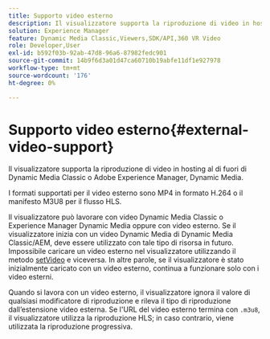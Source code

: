 ```yaml
---
title: Supporto video esterno
description: Il visualizzatore supporta la riproduzione di video in hosting al di fuori di Dynamic Media Classic o Adobe Experience Manager, Dynamic Media.
solution: Experience Manager
feature: Dynamic Media Classic,Viewers,SDK/API,360 VR Video
role: Developer,User
exl-id: b592f03b-92ab-47d8-96a6-87982fedc901
source-git-commit: 14b9f6d3a01d47ca60710b19abfe11df1e927978
workflow-type: tm+mt
source-wordcount: '176'
ht-degree: 0%

---
```


# Supporto video esterno{#external-video-support}

Il visualizzatore supporta la riproduzione di video in hosting al di fuori di Dynamic Media Classic o Adobe Experience Manager, Dynamic Media.

I formati supportati per il video esterno sono MP4 in formato H.264 o il manifesto M3U8 per il flusso HLS.

Il visualizzatore può lavorare con video Dynamic Media Classic o Experience Manager Dynamic Media oppure con video esterno. Se il visualizzatore inizia con un video Dynamic Media di Dynamic Media Classic/AEM, deve essere utilizzato con tale tipo di risorsa in futuro. Impossibile caricare un video esterno nel visualizzatore utilizzando il metodo [setVideo](../../c-html5-aem-asset-viewers/c-html5-aem-video360/c-html5-aem-video360-javascriptapiref/r-html5-aem-video360-javascriptapiref-setvideo.md#reference-85d3422d6ce64a36ac74827120b5a17c) e viceversa. In altre parole, se il visualizzatore è stato inizialmente caricato con un video esterno, continua a funzionare solo con i video esterni.

Quando si lavora con un video esterno, il visualizzatore ignora il valore di qualsiasi modificatore di riproduzione e rileva il tipo di riproduzione dall’estensione video esterna. Se l&#39;URL del video esterno termina con `.m3u8`, il visualizzatore utilizza la riproduzione HLS; in caso contrario, viene utilizzata la riproduzione progressiva.

